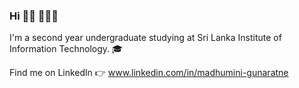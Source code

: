 ### Hi 👋🏾 👩🏾‍💻

I'm a second year undergraduate studying at Sri Lanka Institute of Information Technology. :mortar_board:


Find me on Linkedln 	:point_right:
www.linkedin.com/in/madhumini-gunaratne
